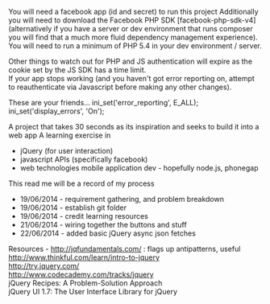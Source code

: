 You will need a facebook app (id and secret) to run this project
Additionally you will need to download the Facebook PHP SDK [facebook-php-sdk-v4]  
(alternatively if you have a server or dev environment that runs composer you will find that a much more fluid dependency management experience).  
You will need to run a minimum of PHP 5.4 in your dev environment / server.

Other things to watch out for
PHP and JS authentication will expire as the cookie set by the JS SDK has a time limit.  
If your app stops working (and you haven't got error reporting on, attempt to reauthenticate via Javascript before making any other changes).  

These are your friends...
ini_set('error_reporting', E_ALL);  
ini_set('display_errors', 'On');  


A project that takes 30 seconds as its inspiration and seeks to build it into a web app
A learning exercise in
- jQuery (for user interaction)
- javascript APIs (specifically facebook)
- web technologies mobile application dev - hopefully node.js, phonegap

This read me will be a record of my process
- 19/06/2014 - requirement gathering, and problem breakdown
- 19/06/2014 - establish git folder
- 19/06/2014 - credit learning resources
- 21/06/2014 - wiring together the buttons and stuff 
- 22/06/2014 - added basic jQuery async json fetches

Resources - http://jqfundamentals.com/ : flags up antipatterns, useful  
http://www.thinkful.com/learn/intro-to-jquery  
http://try.jquery.com/  
http://www.codecademy.com/tracks/jquery  
jQuery Recipes: A Problem-Solution Approach  
jQuery UI 1.7: The User Interface Library for jQuery  
